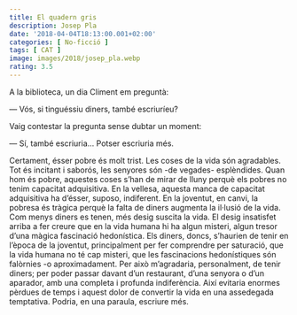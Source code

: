 ```yaml
---
title: El quadern gris
description: Josep Pla
date: '2018-04-04T18:13:00.001+02:00'
categories: [ No-ficció ]
tags: [ CAT ]
image: images/2018/josep_pla.webp
rating: 3.5
---
```


A la biblioteca, un dia Climent em preguntà:

&mdash; Vós, si tinguéssiu diners, també escriuríeu?

Vaig contestar la pregunta sense dubtar un moment:

&mdash; Sí, també escriuria… Potser escriuria més.

Certament,  ésser pobre és molt trist. Les coses de la vida són agradables. Tot és  incitant i saborós, les senyores són -de vegades- esplèndides. Quan hom  és pobre, aquestes coses s’han de mirar de lluny perquè els pobres no  tenim capacitat adquisitiva. En la vellesa, aquesta manca de capacitat  adquisitiva ha d’ésser, suposo, indiferent. En la joventut, en canvi, la  pobresa és tràgica perquè la falta de diners augmenta la il·lusió de la  vida. Com menys diners es tenen, més desig suscita la vida. El desig  insatisfet arriba a fer creure que en la vida humana hi ha algun  misteri, algun tresor d’una màgica fascinació hedonística. Els diners,  doncs, s’haurien de tenir en l’època de la joventut, principalment per  fer comprendre per saturació, que la vida humana no té cap misteri, que  les fascinacions hedonístiques són falòrnies -o aproximadament. Per això  m’agradaria, personalment, de tenir diners; per poder passar davant  d’un restaurant, d’una senyora o d’un aparador, amb una completa i  profunda indiferència. Així evitaria enormes pèrdues de temps i aquest  dolor de convertir la vida en una assedegada temptativa. Podria, en una  paraula, escriure més.
